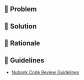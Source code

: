 ## 🤔 Problem
<!-- what problem is the PR is trying to solve? -->
## 🧐 Solution
<!-- how is the PR solving the problem? -->
## 🤨 Rationale
<!-- why was it implemented the way it was? -->

## 📝  Guidelines
- [Nubank Code Review Guidelines](https://playbooks.nubank.com.br/docs/code-review-guidelines/)
